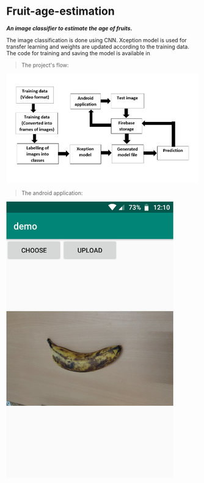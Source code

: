 # Fruit-age-estimation
_**An image classifier to estimate the age of fruits.**_

The image classification is done using CNN. Xception model is used for transfer learning and weights are updated according to the training data.
The code for training and saving the model is available in [](train.py)

>The project's flow:

![Flow](flow.png)

>The android application:

![Android application](app.png)
